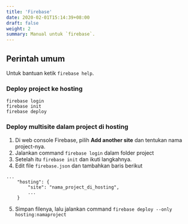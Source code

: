 ```yaml
---
title: 'Firebase'
date: 2020-02-01T15:14:39+08:00
draft: false
weight: 2
summary: Manual untuk `firebase`.
---
```


## Perintah umum
Untuk bantuan ketik `firebase help`.

### Deploy project ke hosting
```
firebase login
firebase init
firebase deploy
```

### Deploy multisite dalam project di hosting
1. Di web console Firebase, pilih **Add another site** dan tentukan nama project-nya.
2. Jalankan command `firebase login` dalam folder project
3. Setelah itu `firebase init` dan ikuti langkahnya.
4. Edit file `firebase.json` dan tambahkan baris berikut
```
...
    "hosting": {
        "site": "nama_project_di_hosting",
        ...
    }
```
5. Simpan filenya, lalu jalankan command `firebase deploy --only hosting:namaproject`